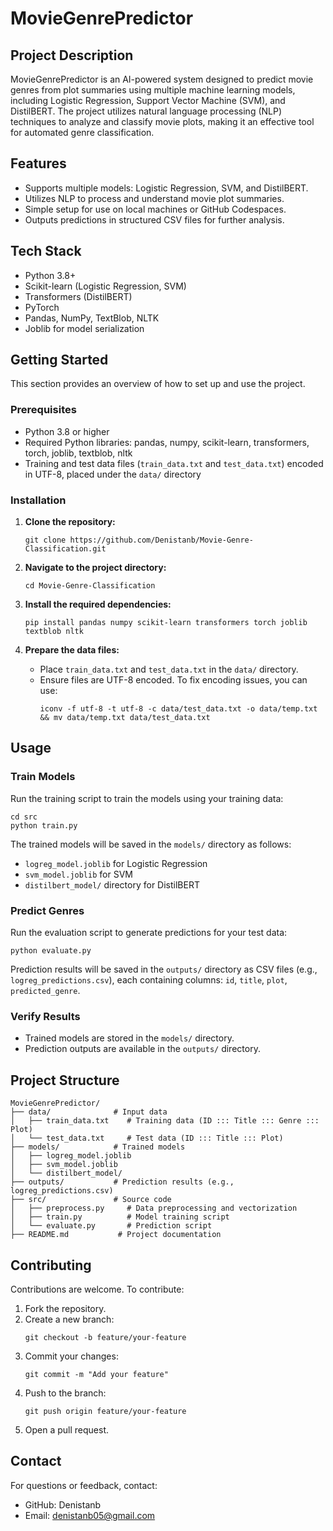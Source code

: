 # MovieGenrePredictor

## Project Description

MovieGenrePredictor is an AI-powered system designed to predict movie genres from plot summaries using multiple machine learning models, including Logistic Regression, Support Vector Machine (SVM), and DistilBERT. The project utilizes natural language processing (NLP) techniques to analyze and classify movie plots, making it an effective tool for automated genre classification.

## Features

- Supports multiple models: Logistic Regression, SVM, and DistilBERT.
- Utilizes NLP to process and understand movie plot summaries.
- Simple setup for use on local machines or GitHub Codespaces.
- Outputs predictions in structured CSV files for further analysis.

## Tech Stack

- Python 3.8+
- Scikit-learn (Logistic Regression, SVM)
- Transformers (DistilBERT)
- PyTorch
- Pandas, NumPy, TextBlob, NLTK
- Joblib for model serialization

## Getting Started

This section provides an overview of how to set up and use the project.

### Prerequisites

- Python 3.8 or higher
- Required Python libraries: pandas, numpy, scikit-learn, transformers, torch, joblib, textblob, nltk
- Training and test data files (`train_data.txt` and `test_data.txt`) encoded in UTF-8, placed under the `data/` directory

### Installation

1. **Clone the repository:**
   ```
   git clone https://github.com/Denistanb/Movie-Genre-Classification.git
   ```

2. **Navigate to the project directory:**
   ```
   cd Movie-Genre-Classification
   ```

3. **Install the required dependencies:**
   ```
   pip install pandas numpy scikit-learn transformers torch joblib textblob nltk
   ```

4. **Prepare the data files:**
   - Place `train_data.txt` and `test_data.txt` in the `data/` directory.
   - Ensure files are UTF-8 encoded. To fix encoding issues, you can use:
     ```
     iconv -f utf-8 -t utf-8 -c data/test_data.txt -o data/temp.txt && mv data/temp.txt data/test_data.txt
     ```

## Usage

### Train Models

Run the training script to train the models using your training data:

```
cd src
python train.py
```

The trained models will be saved in the `models/` directory as follows:
- `logreg_model.joblib` for Logistic Regression
- `svm_model.joblib` for SVM
- `distilbert_model/` directory for DistilBERT

### Predict Genres

Run the evaluation script to generate predictions for your test data:

```
python evaluate.py
```

Prediction results will be saved in the `outputs/` directory as CSV files (e.g., `logreg_predictions.csv`), each containing columns: `id`, `title`, `plot`, `predicted_genre`.

### Verify Results

- Trained models are stored in the `models/` directory.
- Prediction outputs are available in the `outputs/` directory.

## Project Structure

```
MovieGenrePredictor/
├── data/              # Input data
│   ├── train_data.txt    # Training data (ID ::: Title ::: Genre ::: Plot)
│   └── test_data.txt     # Test data (ID ::: Title ::: Plot)
├── models/            # Trained models
│   ├── logreg_model.joblib
│   ├── svm_model.joblib
│   └── distilbert_model/
├── outputs/           # Prediction results (e.g., logreg_predictions.csv)
├── src/               # Source code
│   ├── preprocess.py     # Data preprocessing and vectorization
│   ├── train.py          # Model training script
│   └── evaluate.py       # Prediction script
├── README.md           # Project documentation
```

## Contributing

Contributions are welcome. To contribute:

1. Fork the repository.
2. Create a new branch:
   ```
   git checkout -b feature/your-feature
   ```
3. Commit your changes:
   ```
   git commit -m "Add your feature"
   ```
4. Push to the branch:
   ```
   git push origin feature/your-feature
   ```
5. Open a pull request.

## Contact

For questions or feedback, contact:

- GitHub: Denistanb
- Email: denistanb05@gmail.com
